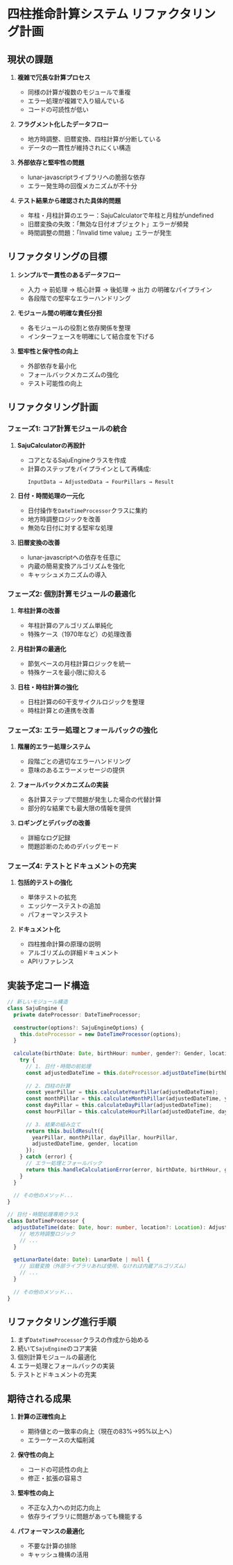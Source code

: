 # 四柱推命計算システム リファクタリング計画

## 現状の課題

1. **複雑で冗長な計算プロセス**
   - 同様の計算が複数のモジュールで重複
   - エラー処理が複雑で入り組んでいる
   - コードの可読性が低い

2. **フラグメント化したデータフロー**
   - 地方時調整、旧暦変換、四柱計算が分断している
   - データの一貫性が維持されにくい構造

3. **外部依存と堅牢性の問題**
   - lunar-javascriptライブラリへの脆弱な依存
   - エラー発生時の回復メカニズムが不十分

4. **テスト結果から確認された具体的問題**
   - 年柱・月柱計算のエラー：SajuCalculatorで年柱と月柱がundefined
   - 旧暦変換の失敗：「無効な日付オブジェクト」エラーが頻発
   - 時間調整の問題：「Invalid time value」エラーが発生

## リファクタリングの目標

1. **シンプルで一貫性のあるデータフロー**
   - 入力 → 前処理 → 核心計算 → 後処理 → 出力 の明確なパイプライン
   - 各段階での堅牢なエラーハンドリング

2. **モジュール間の明確な責任分担**
   - 各モジュールの役割と依存関係を整理
   - インターフェースを明確にして結合度を下げる

3. **堅牢性と保守性の向上**
   - 外部依存を最小化
   - フォールバックメカニズムの強化
   - テスト可能性の向上

## リファクタリング計画

### フェーズ1: コア計算モジュールの統合

1. **SajuCalculatorの再設計**
   - コアとなるSajuEngineクラスを作成
   - 計算のステップをパイプラインとして再構成:
     ```
     InputData → AdjustedData → FourPillars → Result
     ```

2. **日付・時間処理の一元化**
   - 日付操作を`DateTimeProcessor`クラスに集約
   - 地方時調整ロジックを改善
   - 無効な日付に対する堅牢な処理

3. **旧暦変換の改善**
   - lunar-javascriptへの依存を任意に
   - 内蔵の簡易変換アルゴリズムを強化
   - キャッシュメカニズムの導入

### フェーズ2: 個別計算モジュールの最適化

1. **年柱計算の改善**
   - 年柱計算のアルゴリズム単純化
   - 特殊ケース（1970年など）の処理改善

2. **月柱計算の最適化**
   - 節気ベースの月柱計算ロジックを統一
   - 特殊ケースを最小限に抑える

3. **日柱・時柱計算の強化**
   - 日柱計算の60干支サイクルロジックを整理
   - 時柱計算との連携を改善

### フェーズ3: エラー処理とフォールバックの強化

1. **階層的エラー処理システム**
   - 段階ごとの適切なエラーハンドリング
   - 意味のあるエラーメッセージの提供

2. **フォールバックメカニズムの実装**
   - 各計算ステップで問題が発生した場合の代替計算
   - 部分的な結果でも最大限の情報を提供

3. **ロギングとデバッグの改善**
   - 詳細なログ記録
   - 問題診断のためのデバッグモード

### フェーズ4: テストとドキュメントの充実

1. **包括的テストの強化**
   - 単体テストの拡充
   - エッジケーステストの追加
   - パフォーマンステスト

2. **ドキュメント化**
   - 四柱推命計算の原理の説明
   - アルゴリズムの詳細ドキュメント
   - APIリファレンス

## 実装予定コード構造

```typescript
// 新しいモジュール構造
class SajuEngine {
  private dateProcessor: DateTimeProcessor;
  
  constructor(options?: SajuEngineOptions) {
    this.dateProcessor = new DateTimeProcessor(options);
  }
  
  calculate(birthDate: Date, birthHour: number, gender?: Gender, location?: Location): SajuResult {
    try {
      // 1. 日付・時間の前処理
      const adjustedDateTime = this.dateProcessor.adjustDateTime(birthDate, birthHour, location);
      
      // 2. 四柱の計算
      const yearPillar = this.calculateYearPillar(adjustedDateTime);
      const monthPillar = this.calculateMonthPillar(adjustedDateTime, yearPillar.stem);
      const dayPillar = this.calculateDayPillar(adjustedDateTime);
      const hourPillar = this.calculateHourPillar(adjustedDateTime, dayPillar.stem);
      
      // 3. 結果の組み立て
      return this.buildResult({
        yearPillar, monthPillar, dayPillar, hourPillar,
        adjustedDateTime, gender, location
      });
    } catch (error) {
      // エラー処理とフォールバック
      return this.handleCalculationError(error, birthDate, birthHour, gender, location);
    }
  }
  
  // その他のメソッド...
}

// 日付・時間処理専用クラス
class DateTimeProcessor {
  adjustDateTime(date: Date, hour: number, location?: Location): AdjustedDateTime {
    // 地方時調整ロジック
    // ...
  }
  
  getLunarDate(date: Date): LunarDate | null {
    // 旧暦変換（外部ライブラリあれば使用、なければ内蔵アルゴリズム）
    // ...
  }
  
  // その他のメソッド...
}
```

## リファクタリング進行手順

1. まず`DateTimeProcessor`クラスの作成から始める
2. 続いて`SajuEngine`のコア実装
3. 個別計算モジュールの最適化
4. エラー処理とフォールバックの実装
5. テストとドキュメントの充実

## 期待される成果

1. **計算の正確性向上**
   - 期待値との一致率の向上（現在の83%→95%以上へ）
   - エラーケースの大幅削減

2. **保守性の向上**
   - コードの可読性の向上
   - 修正・拡張の容易さ

3. **堅牢性の向上**
   - 不正な入力への対応力向上
   - 依存ライブラリに問題があっても機能する

4. **パフォーマンスの最適化**
   - 不要な計算の排除
   - キャッシュ機構の活用